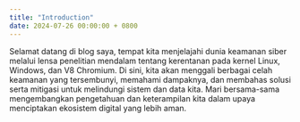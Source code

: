 ```yaml
---
title: "Introduction"
date: 2024-07-26 00:00:00 + 0800
---
```



Selamat datang di blog saya, tempat kita menjelajahi dunia keamanan siber melalui lensa penelitian mendalam tentang kerentanan pada kernel Linux, Windows, dan V8 Chromium. Di sini, kita akan menggali berbagai celah keamanan yang tersembunyi, memahami dampaknya, dan membahas solusi serta mitigasi untuk melindungi sistem dan data kita. Mari bersama-sama mengembangkan pengetahuan dan keterampilan kita dalam upaya menciptakan ekosistem digital yang lebih aman.